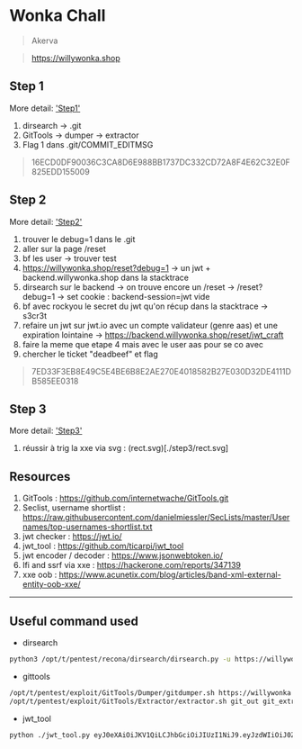 # Wonka Chall

> Akerva

> https://willywonka.shop

## Step 1

More detail: ['Step1'](./step1.md)

1. dirsearch -> .git
2. GitTools -> dumper -> extractor
3. Flag 1 dans .git/COMMIT_EDITMSG

> 16ECD0DF90036C3CA8D6E988BB1737DC332CD72A8F4E62C32E0F825EDD155009

## Step 2

More detail: ['Step2'](./step2.md)

1. trouver le debug=1 dans le .git
2. aller sur la page /reset
3. bf les user -> trouver test
4. https://willywonka.shop/reset?debug=1 -> un jwt + backend.willywonka.shop dans la stacktrace
5. dirsearch sur le backend -> on trouve encore un /reset -> /reset?debug=1 -> set cookie : backend-session=jwt vide
6. bf avec rockyou le secret du jwt qu'on récup dans la stacktrace -> s3cr3t
7. refaire un jwt sur jwt.io avec un compte validateur (genre aas) et une expiration lointaine -> https://backend.willywonka.shop/reset/jwt_craft 
8. faire la meme que etape 4 mais avec le user aas pour se co avec
9. chercher le ticket "deadbeef" et flag

> 7ED33F3EB8E49C5E4BE6B8E2AE270E4018582B27E030D32DE4111DB585EE0318

## Step 3

More detail: ['Step3'](./step3.md)

1. réussir à trig la xxe via svg : (rect.svg)[./step3/rect.svg]

## Resources

1. GitTools : https://github.com/internetwache/GitTools.git
2. Seclist, username shortlist : https://raw.githubusercontent.com/danielmiessler/SecLists/master/Usernames/top-usernames-shortlist.txt
3. jwt checker : https://jwt.io/
4. jwt_tool : https://github.com/ticarpi/jwt_tool
5. jwt encoder / decoder : https://www.jsonwebtoken.io/
6. lfi and ssrf via xxe : https://hackerone.com/reports/347139
7. xxe oob : https://www.acunetix.com/blog/articles/band-xml-external-entity-oob-xxe/

---

## Useful command used

* dirsearch

```bash
python3 /opt/t/pentest/recona/dirsearch/dirsearch.py -u https://willywonka.shop/ -e do,java,action,db,sql,~,xml,pdf,jsp,php,old,bak,zip,tar,asp,aspx,txt,html,xsl,xslx -t 25
```

* gittools

```bash
/opt/t/pentest/exploit/GitTools/Dumper/gitdumper.sh https://willywonka.shop/.git/ git_out
/opt/t/pentest/exploit/GitTools/Extractor/extractor.sh git_out git_extract
```

* jwt_tool

```bash
python ./jwt_tool.py eyJ0eXAiOiJKV1QiLCJhbGciOiJIUzI1NiJ9.eyJzdWIiOiJ0ZXN0IiwiYXVkIjoiZnJvbnRlbmQud2lsbHl3b25rYS5zaG9wIiwiaWF0IjoxNTYyNjY0MzE1LCJleHAiOjE1NjI2NjQ5MTV9.UW7ZBlYilpv6g5oI-ryrnq1l00kfurcTbaG2FtSEU-o /opt/t/bf/rockyou.txt
```